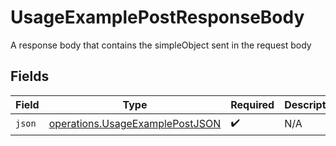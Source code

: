 # UsageExamplePostResponseBody

A response body that contains the simpleObject sent in the request body


## Fields

| Field                                                                              | Type                                                                               | Required                                                                           | Description                                                                        |
| ---------------------------------------------------------------------------------- | ---------------------------------------------------------------------------------- | ---------------------------------------------------------------------------------- | ---------------------------------------------------------------------------------- |
| `json`                                                                             | [operations.UsageExamplePostJSON](../../models/operations/usageexamplepostjson.md) | :heavy_check_mark:                                                                 | N/A                                                                                |